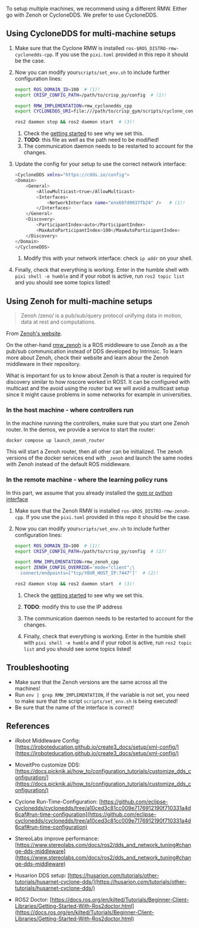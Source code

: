 To setup multiple machines, we recommend using a different RMW. Either go with Zenoh or CycloneDDS.
We prefer to use CycloneDDS.

## Using CycloneDDS for multi-machine setups

1. Make sure that the Cyclone RMW is installed `ros-$ROS_DISTRO-rmw-cyclonedds-cpp`. If you use the `pixi.toml` provided
    in this repo it should be the case.


2. Now you can modify your`scripts/set_env.sh` to include further configuration lines: 
    ```bash hl_lines="4-7" title="scripts/set_env.sh"
    export ROS_DOMAIN_ID=100  # (1)! 
    export CRISP_CONFIG_PATH=/path/to/crisp_py/config  # (1)!

    export RMW_IMPLEMENTATION=rmw_cyclonedds_cpp
    export CYCLONEDDS_URI=file:///path/to/crisp_gym/scripts/cyclone_config.xml  # (2)!

    ros2 daemon stop && ros2 daemon start  # (3)!
    ```

    1. Check the [getting started](../getting_started.md) to see why we set this.
    2. __TODO__: this file as well as the path need to be modified!
    3. The communication daemon needs to be restarted to account for the changes.

3. Update the config for your setup to use the correct network interface:
    ```bash hl_lines="6" title="scripts/cyclone_config.xml"
    <CycloneDDS xmlns="https://cdds.io/config">
    <Domain>
        <General>
            <AllowMulticast>true</AllowMulticast>
            <Interfaces>
                <NetworkInterface name="enx607d0937fb24" />   # (1)!
            </Interfaces>
        </General>
        <Discovery>
            <ParticipantIndex>auto</ParticipantIndex>
            <MaxAutoParticipantIndex>100</MaxAutoParticipantIndex>
        </Discovery>
    </Domain>
    </CycloneDDS>

    ```

    1. Modify this with your network interface: check `ip addr` on your shell.


4. Finally, check that everything is working. 
Enter in the humble shell with `pixi shell -e humble` and if your robot is active, run `ros2 topic list` and you should see some topics listed!

## Using Zenoh for multi-machine setups

> Zenoh /zeno/ is a pub/sub/query protocol unifying data in motion, data at rest and computations. 

From [Zenoh's website](https://zenoh.io/).

On the other-hand [rmw_zenoh](https://github.com/ros2/rmw_zenoh) is a ROS middleware to use Zenoh as a the pub/sub communication instead of DDS developed by Intrinsic.
To learn more about Zenoh, check their website and learn abour the Zenoh middleware in their repository.

What is important for us to know about Zenoh is that a router is required for discovery similar to how roscore worked in ROS1.
It can be configured with multicast and the avoid using the router but we will avoid a multicast setup since it might cause problems in some networks for example in universities.

### In the host machine - where controllers run

In the machine running the controllers, make sure that you start one Zenoh router.
In the demos, we provide a service to start the router:
```bash
docker compose up launch_zenoh_router
```

This will start a Zenoh router, then all other can be initialized.
The zenoh versions of the docker services end with `_zenoh` and launch the same nodes with Zenoh instead of the default ROS middleware.


### In the remote machine - where the learning policy runs

In this part, we assume that you already installed the [gym or python interface](../getting_started.md#4-getting-started-with-crisp_gym)

1. Make sure that the Zenoh RMW is installed `ros-$ROS_DISTRO-rmw-zenoh-cpp`. If you use the `pixi.toml` provided 
    in this repo it should be the case.

2. Now you can modify your`scripts/set_env.sh` to include further configuration lines: 
    ```bash hl_lines="4-8" title="scripts/set_env.sh"
    export ROS_DOMAIN_ID=100  # (1)! 
    export CRISP_CONFIG_PATH=/path/to/crisp_py/config  # (1)!

    export RMW_IMPLEMENTATION=rmw_zenoh_cpp
    export ZENOH_CONFIG_OVERRIDE='mode="client";\
      connect/endpoints=["tcp/YOUR_HOST_IP:7447"]'  # (2)!

    ros2 daemon stop && ros2 daemon start  # (3)!
    ```

    1. Check the [getting started](../getting_started.md) to see why we set this.
    2. __TODO__: modify this to use the IP address 
    3. The communication daemon needs to be restarted to account for the changes.

    3. Finally, check that everything is working. 
    Enter in the humble shell with `pixi shell -e humble` and if your robot is active, run `ros2 topic list` and you should see some topics listed!

## Troubleshooting

- Make sure that the Zenoh versions are the same across all the machines!
- Run `env | grep RMW_IMPLEMENTATION`, if the variable is not set, you need to make sure that the script `scripts/set_env.sh` is being executed!
- Be sure that the name of the interface is correct!

## References

- iRobot Middleware Config: [https://iroboteducation.github.io/create3_docs/setup/xml-config/](https://iroboteducation.github.io/create3_docs/setup/xml-config/)
- MoveitPro customize DDS: [https://docs.picknik.ai/how_to/configuration_tutorials/customize_dds_configuration/](https://docs.picknik.ai/how_to/configuration_tutorials/customize_dds_configuration/)

- Cyclone Run-Time-Configuration: [https://github.com/eclipse-cyclonedds/cyclonedds/tree/a10ced3c81cc009e7176912190f710331a4d6caf#run-time-configuration](https://github.com/eclipse-cyclonedds/cyclonedds/tree/a10ced3c81cc009e7176912190f710331a4d6caf#run-time-configuration)
- StereoLabs improve performance: [https://www.stereolabs.com/docs/ros2/dds_and_network_tuning#change-dds-middleware](https://www.stereolabs.com/docs/ros2/dds_and_network_tuning#change-dds-middleware)
- Husarion DDS setup: [https://husarion.com/tutorials/other-tutorials/husarnet-cyclone-dds/](https://husarion.com/tutorials/other-tutorials/husarnet-cyclone-dds/)

- ROS2 Doctor: [https://docs.ros.org/en/kilted/Tutorials/Beginner-Client-Libraries/Getting-Started-With-Ros2doctor.html](https://docs.ros.org/en/kilted/Tutorials/Beginner-Client-Libraries/Getting-Started-With-Ros2doctor.html)
